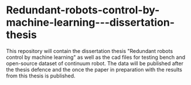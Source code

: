 # Redundant-robots-control-by-machine-learning---dissertation-thesis

This repository will contain the dissertation thesis "Redundant robots control by machine learning" as well as the cad files for testing bench and open-source dataset of continuum robot.
The data will be published after the thesis defence and the once the paper in preparation with the results from this thesis is published. 
